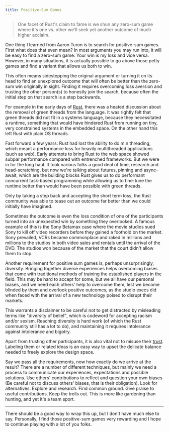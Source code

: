 ```yaml
---
title: Positive-Sum Games
---
```


>  One facet of Rust's claim to fame
>  is we shun any zero-sum game
>  where it's one vs. other
>  we'll seek yet another
>  outcome of much higher acclaim.

One thing I learned from Aaron Turon is to search for positive-sum games. First
what does that even mean? In most arguments you may run into, it will be easy
to find a zero-sum game: Your win is my loss and vice versa. However, in many
situations, it is actually possible to go above those petty games and find a
variant that allows us both to win.

This often means sidestepping the original argument or turning it on its head
to find an unexplored outcome that will often be better than the zero-sum win
originally in sight. Finding it requires overcoming loss aversion and trusting
the other person(s) to honestly join the search, because often the initial step
on that search is a step backwards.

For example in the early days of [Rust], there was a heated discussion about
the removal of green threads from the language. It was rightly felt that green
threads did not fit in a systems language, because they necessitated a runtime,
something that would have hindered Rust from running on tiny, very constrained
systems in the embedded space. On the other hand this left Rust with plain OS
threads.

Fast forward a few years: Rust had lost the ability to do m:n threading, which
meant a performance loss for heavily multithreaded applications (such as web).
Early attempts to bring Rust to the web space showed subpar performance
compared with entrenched frameworks. But we were in for the long haul. It took
various folks a good deal of time, research and head-scratching, but now we're
talking about futures, pinning and async-await, which are the building blocks
Rust gives us to do performant concurrent task-based programming while allowing
us to fine-tune the runtime better than would have been possible with green
threads.

Only by taking a step back and accepting the short term loss, the Rust
community was able to tease out an outcome far better than we could initially
have imagined.

Sometimes the outcome is even the loss condition of one of the participants
turned into an unexpected win by something they overlooked. A famous example of
this is the Sony Betamax case where the movie studios sued Sony to kill off
video recorders before they gained a foothold on the market. Sony prevailed,
VCRs became commonplace and raked in millions and millions to the studios in
both video sales and rentals until the arrival of the DVD. The studios won
because of the market that the court didn't allow them to stop.

Another requirement for positive sum games is, perhaps unsurprisingly,
diversity. Bringing together diverse experiences helps overcoming biases that
come with traditional methods of training the established players in the field.
This may be hard to accept for some, but we all have our personal biases, and
we need each others' help to overcome them, lest we become blinded by them and
overlook positive outcomes, as the studio execs did when faced with the arrival
of a new technology poised to disrupt their markets.

This warrants a disclaimer to be careful not to get distracted by misleading
terms like "diversity of belief", which is codeword for accepting racism and/or
sexism. Reaching diversity is hard work (of which the Rust community still has
a lot to do), and maintaining it requires intolerance against intolerance and
bigotry.

Apart from trusting other participants, it is also vital not to misuse their
[trust]. Labeling them or related ideas is an easy way to upset the delicate
balance needed to freely explore the design space.

Say we pass all the requirements, now how exactly do we arrive at the result?
There are a number of different techniques, but mainly we need a process to
communicate our experiences, expectations and possible solutions. Use others'
contributions to reflect and question your own biases (Be careful not to
discuss others' biases, that is their obligation). Look for alternatives.
Explore and research. Find common ground. Give praise to useful contributions.
Keep the trolls out. This is more like gardening than hunting, and yet it's a
team sport.

-----

There should be a good way to wrap this up, but I don't have much else to say.
Personally, I find those positive-sum games very rewarding and I hope to
continue playing with a lot of you folks.

[Rust]: https://rust-lang.org "The Rust Programming Language"
[trust]: https://llogiq.github.io/2018/04/19/trust.html
